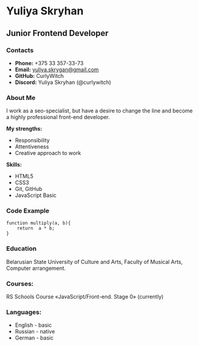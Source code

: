 # Yuliya Skryhan

## Junior Frontend Developer

### Contacts

* **Phone:** +375 33 357-33-73
* **Email:** yuliya.skrygan@gmail.com
* **GitHub:** CurlyWitch
* **Discord:** Yuliya Skryhan (@curlywitch)

### About Me

I work as a seo-specialist, but have a desire to change the line and become a highly professional front-end developer.

**My strengths:** 
* Responsibility
* Attentiveness
* Creative approach to work

**Skills:**
* HTML5
* CSS3
* Git, GitHub
* JavaScript Basic

### Code Example

```
function multiply(a, b){
    return  a * b;
}
```

### Education

Belarusian State University of Culture and Arts, Faculty of Musical Arts, Сomputer arrangement.

### Courses:

RS Schools Course «JavaScript/Front-end. Stage 0» (currently)

### Languages:

* English - basic
* Russian - native
* German - basic